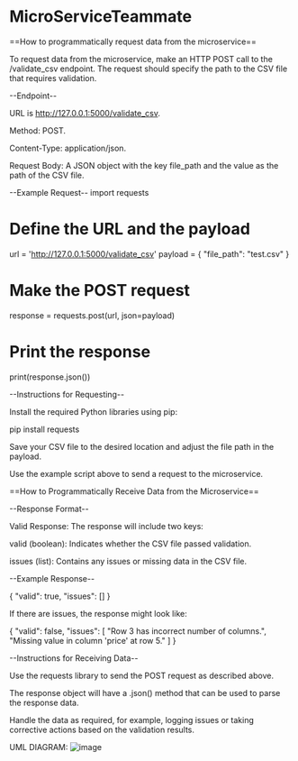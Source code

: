 # MicroServiceTeammate

==How to programmatically request data from the microservice==

To request data from the microservice, make an HTTP POST call to the /validate_csv endpoint. The request should specify the path to the CSV file that requires validation.

--Endpoint--

URL is http://127.0.0.1:5000/validate_csv.

Method: POST.

Content-Type: application/json.

Request Body: A JSON object with the key file_path and the value as the path of the CSV file.

--Example Request--
import requests

# Define the URL and the payload
url = 'http://127.0.0.1:5000/validate_csv'
payload = {
    "file_path": "test.csv"
}

# Make the POST request
response = requests.post(url, json=payload)

# Print the response
print(response.json())

--Instructions for Requesting--

Install the required Python libraries using pip:

pip install requests

Save your CSV file to the desired location and adjust the file path in the payload.

Use the example script above to send a request to the microservice.

==How to Programmatically Receive Data from the Microservice==

--Response Format--

Valid Response: The response will include two keys:

valid (boolean): Indicates whether the CSV file passed validation.

issues (list): Contains any issues or missing data in the CSV file.

--Example Response--

{
    "valid": true,
    "issues": []
}

If there are issues, the response might look like:

{
    "valid": false,
    "issues": [
        "Row 3 has incorrect number of columns.",
        "Missing value in column 'price' at row 5."
    ]
}

--Instructions for Receiving Data--

Use the requests library to send the POST request as described above.

The response object will have a .json() method that can be used to parse the response data.

Handle the data as required, for example, logging issues or taking corrective actions based on the validation results.

UML DIAGRAM:
![image](https://github.com/user-attachments/assets/06b2355d-c315-4b42-a7bb-edb779f7015d)

